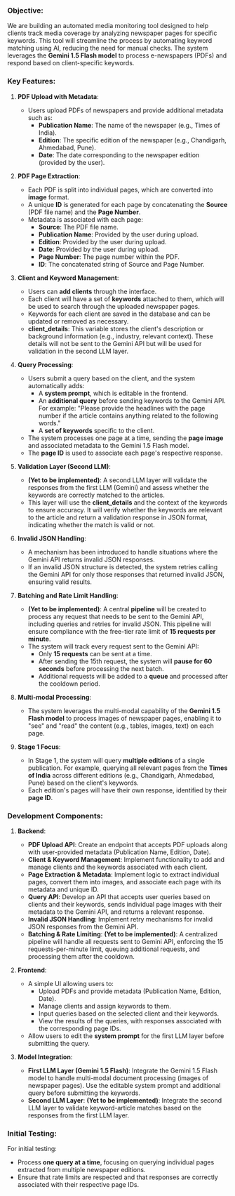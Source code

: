 ### **Objective**:
We are building an automated media monitoring tool designed to help clients track media coverage by analyzing newspaper pages for specific keywords. This tool will streamline the process by automating keyword matching using AI, reducing the need for manual checks. The system leverages the **Gemini 1.5 Flash model** to process e-newspapers (PDFs) and respond based on client-specific keywords.

### **Key Features**:

1. **PDF Upload with Metadata**:
   - Users upload PDFs of newspapers and provide additional metadata such as:
     - **Publication Name**: The name of the newspaper (e.g., Times of India).
     - **Edition**: The specific edition of the newspaper (e.g., Chandigarh, Ahmedabad, Pune).
     - **Date**: The date corresponding to the newspaper edition (provided by the user).

2. **PDF Page Extraction**:
   - Each PDF is split into individual pages, which are converted into **image** format.
   - A unique **ID** is generated for each page by concatenating the **Source** (PDF file name) and the **Page Number**.
   - Metadata is associated with each page:
     - **Source**: The PDF file name.
     - **Publication Name**: Provided by the user during upload.
     - **Edition**: Provided by the user during upload.
     - **Date**: Provided by the user during upload.
     - **Page Number**: The page number within the PDF.
     - **ID**: The concatenated string of Source and Page Number.

3. **Client and Keyword Management**:
   - Users can **add clients** through the interface.
   - Each client will have a set of **keywords** attached to them, which will be used to search through the uploaded newspaper pages.
   - Keywords for each client are saved in the database and can be updated or removed as necessary.
   - **client_details**: This variable stores the client's description or background information (e.g., industry, relevant context). These details will not be sent to the Gemini API but will be used for validation in the second LLM layer.

4. **Query Processing**:
   - Users submit a query based on the client, and the system automatically adds:
     - A **system prompt**, which is editable in the frontend.
     - An **additional query** before sending keywords to the Gemini API. For example: "Please provide the headlines with the page number if the article contains anything related to the following words."
     - A **set of keywords** specific to the client.
   - The system processes one page at a time, sending the **page image** and associated metadata to the Gemini 1.5 Flash model.
   - The **page ID** is used to associate each page's respective response.

5. **Validation Layer (Second LLM)**:
   - **(Yet to be implemented)**: A second LLM layer will validate the responses from the first LLM (Gemini) and assess whether the keywords are correctly matched to the articles.
   - This layer will use the **client_details** and the context of the keywords to ensure accuracy. It will verify whether the keywords are relevant to the article and return a validation response in JSON format, indicating whether the match is valid or not.

6. **Invalid JSON Handling**:
   - A mechanism has been introduced to handle situations where the Gemini API returns invalid JSON responses.
   - If an invalid JSON structure is detected, the system retries calling the Gemini API for only those responses that returned invalid JSON, ensuring valid results.

7. **Batching and Rate Limit Handling**:
   - **(Yet to be implemented)**: A central **pipeline** will be created to process any request that needs to be sent to the Gemini API, including queries and retries for invalid JSON. This pipeline will ensure compliance with the free-tier rate limit of **15 requests per minute**.
   - The system will track every request sent to the Gemini API:
     - Only **15 requests** can be sent at a time.
     - After sending the 15th request, the system will **pause for 60 seconds** before processing the next batch.
     - Additional requests will be added to a **queue** and processed after the cooldown period.

8. **Multi-modal Processing**:
   - The system leverages the multi-modal capability of the **Gemini 1.5 Flash model** to process images of newspaper pages, enabling it to "see" and "read" the content (e.g., tables, images, text) on each page.

9. **Stage 1 Focus**:
   - In Stage 1, the system will query **multiple editions** of a single publication. For example, querying all relevant pages from the **Times of India** across different editions (e.g., Chandigarh, Ahmedabad, Pune) based on the client's keywords.
   - Each edition's pages will have their own response, identified by their **page ID**.

### **Development Components**:

1. **Backend**:
   - **PDF Upload API**: Create an endpoint that accepts PDF uploads along with user-provided metadata (Publication Name, Edition, Date).
   - **Client & Keyword Management**: Implement functionality to add and manage clients and the keywords associated with each client.
   - **Page Extraction & Metadata**: Implement logic to extract individual pages, convert them into images, and associate each page with its metadata and unique ID.
   - **Query API**: Develop an API that accepts user queries based on clients and their keywords, sends individual page images with their metadata to the Gemini API, and returns a relevant response.
   - **Invalid JSON Handling**: Implement retry mechanisms for invalid JSON responses from the Gemini API.
   - **Batching & Rate Limiting**: **(Yet to be implemented)**: A centralized pipeline will handle all requests sent to Gemini API, enforcing the 15 requests-per-minute limit, queuing additional requests, and processing them after the cooldown.

2. **Frontend**:
   - A simple UI allowing users to:
     - Upload PDFs and provide metadata (Publication Name, Edition, Date).
     - Manage clients and assign keywords to them.
     - Input queries based on the selected client and their keywords.
     - View the results of the queries, with responses associated with the corresponding page IDs.
   - Allow users to edit the **system prompt** for the first LLM layer before submitting the query.

3. **Model Integration**:
   - **First LLM Layer (Gemini 1.5 Flash)**: Integrate the Gemini 1.5 Flash model to handle multi-modal document processing (images of newspaper pages). Use the editable system prompt and additional query before submitting the keywords.
   - **Second LLM Layer**: **(Yet to be implemented)**: Integrate the second LLM layer to validate keyword-article matches based on the responses from the first LLM layer.

### **Initial Testing**:
For initial testing:
   - Process **one query at a time**, focusing on querying individual pages extracted from multiple newspaper editions.
   - Ensure that rate limits are respected and that responses are correctly associated with their respective page IDs.